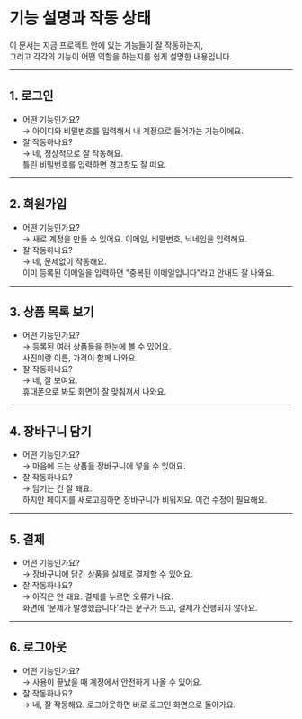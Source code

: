 # 기능 설명과 작동 상태

이 문서는 지금 프로젝트 안에 있는 기능들이 잘 작동하는지,  
그리고 각각의 기능이 어떤 역할을 하는지를 쉽게 설명한 내용입니다.

---

## 1. 로그인
- 어떤 기능인가요?  
  → 아이디와 비밀번호를 입력해서 내 계정으로 들어가는 기능이에요.
- 잘 작동하나요?  
  → 네, 정상적으로 잘 작동해요.  
  틀린 비밀번호를 입력하면 경고창도 잘 떠요.

---

## 2. 회원가입
- 어떤 기능인가요?  
  → 새로 계정을 만들 수 있어요. 이메일, 비밀번호, 닉네임을 입력해요.
- 잘 작동하나요?  
  → 네, 문제없이 작동해요.  
  이미 등록된 이메일을 입력하면 "중복된 이메일입니다"라고 안내도 잘 나와요.

---

## 3. 상품 목록 보기
- 어떤 기능인가요?  
  → 등록된 여러 상품들을 한눈에 볼 수 있어요.  
  사진이랑 이름, 가격이 함께 나와요.
- 잘 작동하나요?  
  → 네, 잘 보여요.  
  휴대폰으로 봐도 화면이 잘 맞춰져서 나와요.

---

## 4. 장바구니 담기
- 어떤 기능인가요?  
  → 마음에 드는 상품을 장바구니에 넣을 수 있어요.
- 잘 작동하나요?  
  → 담기는 건 잘 돼요.  
  하지만 페이지를 새로고침하면 장바구니가 비워져요. 이건 수정이 필요해요.

---

## 5. 결제
- 어떤 기능인가요?  
  → 장바구니에 담긴 상품을 실제로 결제할 수 있어요.
- 잘 작동하나요?  
  → 아직은 안 돼요. 결제를 누르면 오류가 나요.  
  화면에 '문제가 발생했습니다'라는 문구가 뜨고, 결제가 진행되지 않아요.

---

## 6. 로그아웃
- 어떤 기능인가요?  
  → 사용이 끝났을 때 계정에서 안전하게 나올 수 있어요.
- 잘 작동하나요?  
  → 네, 잘 작동해요. 로그아웃하면 바로 로그인 화면으로 돌아가요.
